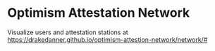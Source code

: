 # Optimism Attestation Network

Visualize users and attestation stations at https://drakedanner.github.io/optimism-attestion-network/network/#
